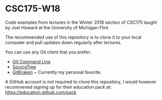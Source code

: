 # CSC175-W18
Code examples from lectures in the Winter 2018 section of CSC175 taught by Joel Howard at the University of Michigan-Flint

The recommended use of this repository is to clone it to your local computer and pull updates down regularly after lectures.

You can use any Git client that you prefer:
* [Git Command Line](https://git-scm.com/downloads)
* [SourceTree](https://www.sourcetreeapp.com/)
* [GitKraken](https://www.gitkraken.com/) ~ Currently my personal favorite.

A GitHub account is not required to clone this repository, I would however recommened signing up for their education pack at: https://education.github.com/pack
